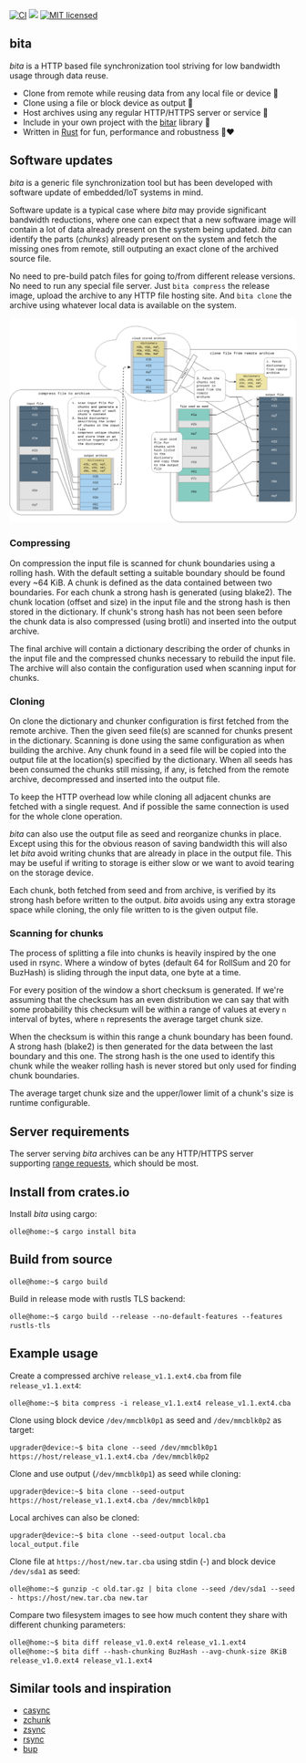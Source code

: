 [![CI](https://github.com/oll3/bita/workflows/CI/badge.svg)](https://github.com/oll3/bita/actions?query=workflow%3ACI)
[![](https://img.shields.io/crates/v/bita.svg)](https://crates.io/crates/bita)
[![MIT licensed](https://img.shields.io/badge/license-MIT-blue.svg)](LICENSE)

## bita

_bita_ is a HTTP based file synchronization tool striving for low bandwidth usage through data reuse.

- Clone from remote while reusing data from any local file or device 📁
- Clone using a file or block device as output 💾
- Host archives using any regular HTTP/HTTPS server or service 🔗
- Include in your own project with the [bitar](bitar/README.md) library 💫
- Written in [Rust](https://www.rust-lang.org) for fun, performance and robustness 🚀♥

## Software updates

_bita_ is a generic file synchronization tool but has been developed with software update of embedded/IoT systems in mind.

Software update is a typical case where _bita_ may provide significant bandwidth reductions, where one can expect that a new software image will contain a lot of data already present on the system being updated. _bita_ can identify the parts (_chunks_) already present on the system and fetch the missing ones from remote, still outputing an exact clone of the archived source file.

No need to pre-build patch files for going to/from different release versions. No need to run any special file server.
Just `bita compress` the release image, upload the archive to any HTTP file hosting site. And `bita clone` the archive using whatever local data is available on the system.

![concept](images/concept.png?raw=true)

### Compressing

On compression the input file is scanned for chunk boundaries using a rolling hash. With the default setting a suitable boundary should be found every ~64 KiB. A chunk is defined as the data contained between two boundaries. For each chunk a strong hash is generated (using blake2).
The chunk location (offset and size) in the input file and the strong hash is then stored in the dictionary. If chunk's strong hash has not been seen before the chunk data is also compressed (using brotli) and inserted into the output archive.

The final archive will contain a dictionary describing the order of chunks in the input file and the compressed chunks necessary to rebuild the input file. The archive will also contain the configuration used when scanning input for chunks.

### Cloning

On clone the dictionary and chunker configuration is first fetched from the remote archive. Then the given seed file(s) are scanned for chunks present in the dictionary. Scanning is done using the same configuration as when building the archive.
Any chunk found in a seed file will be copied into the output file at the location(s) specified by the dictionary.
When all seeds has been consumed the chunks still missing, if any, is fetched from the remote archive, decompressed and inserted into the output file.

To keep the HTTP overhead low while cloning all adjacent chunks are fetched with a single request. And if possible the same connection is used for the whole clone operation.

_bita_ can also use the output file as seed and reorganize chunks in place. Except using this for the obvious reason of saving bandwidth this will also let _bita_ avoid writing chunks that are already in place in the output file. This may be useful if writing to storage is either slow or we want to avoid tearing on the storage device.

Each chunk, both fetched from seed and from archive, is verified by its strong hash before written to the output. _bita_ avoids using any extra storage space while cloning, the only file written to is the given output file.

### Scanning for chunks

The process of splitting a file into chunks is heavily inspired by the one used in rsync. Where a window of bytes (default 64 for RollSum and 20 for BuzHash) is sliding through the input data, one byte at a time.

For every position of the window a short checksum is generated. If we're assuming that the checksum has an even distribution we can say that with some probability this checksum will be within a range of values at every `n` interval of bytes, where `n` represents the average target chunk size.

When the checksum is within this range a chunk boundary has been found. A strong hash (blake2) is then generated for the data between the last boundary and this one. The strong hash is the one used to identify this chunk while the weaker rolling hash is never stored but only used for finding chunk boundaries.

The average target chunk size and the upper/lower limit of a chunk's size is runtime configurable.

## Server requirements

The server serving _bita_ archives can be any HTTP/HTTPS server supporting [range requests](https://developer.mozilla.org/en-US/docs/Web/HTTP/Range_requests), which should be most.

## Install from crates.io

Install _bita_ using cargo:

```console
olle@home:~$ cargo install bita
```

## Build from source

```console
olle@home:~$ cargo build
```

Build in release mode with rustls TLS backend:

```console
olle@home:~$ cargo build --release --no-default-features --features rustls-tls
```

## Example usage

Create a compressed archive `release_v1.1.ext4.cba` from file `release_v1.1.ext4`:

```console
olle@home:~$ bita compress -i release_v1.1.ext4 release_v1.1.ext4.cba
```

Clone using block device `/dev/mmcblk0p1` as seed and `/dev/mmcblk0p2` as target:

```console
upgrader@device:~$ bita clone --seed /dev/mmcblk0p1 https://host/release_v1.1.ext4.cba /dev/mmcblk0p2
```

Clone and use output (`/dev/mmcblk0p1`) as seed while cloning:

```console
upgrader@device:~$ bita clone --seed-output https://host/release_v1.1.ext4.cba /dev/mmcblk0p1
```

Local archives can also be cloned:

```console
upgrader@device:~$ bita clone --seed-output local.cba local_output.file
```

Clone file at `https://host/new.tar.cba` using stdin (-) and block device `/dev/sda1` as seed:

```console
olle@home:~$ gunzip -c old.tar.gz | bita clone --seed /dev/sda1 --seed - https://host/new.tar.cba new.tar
```

Compare two filesystem images to see how much content they share with different chunking parameters:

```console
olle@home:~$ bita diff release_v1.0.ext4 release_v1.1.ext4
olle@home:~$ bita diff --hash-chunking BuzHash --avg-chunk-size 8KiB release_v1.0.ext4 release_v1.1.ext4
```

## Similar tools and inspiration

- [casync](https://github.com/systemd/casync)
- [zchunk](https://github.com/zchunk/zchunk)
- [zsync](http://zsync.moria.org.uk)
- [rsync](https://rsync.samba.org/)
- [bup](https://github.com/bup/bup)
